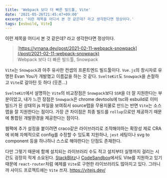 ```yaml
---
title: 'Webpack 보다 더 빠른 빌드툴, Vite'
date: '2021-05-26T21:45:47+09:00'
excerpt: '이런 제목을 어디서 본 것 같은데? 라고 생각한다면 정상이다.'
tags: [esbuild, Vite]
---
```


이런 제목을 어디서 본 것 같은데?
라고 생각한다면 정상이다.

> [https://yrnana.dev/post/2021-02-11-webpack-snowpack](/post/2021-02-11-webpack-snowpack)  
> Webpack 보다 더 빠른 빌드툴, Snowpack

`Vite`는 `Snowpack`과 아주 유사한 컨셉의 프론트엔드 빌드툴이다.
`Vue.js`의 창시자로 유명한 Evan You가 개발했고 이름값을 하는 것 같다. `SvelteKit`도 `Snowpack`을 손절하고 `Vite`로 갈아탄 듯 하다 (웃픈...)

`SvelteKit`에서 설명하는 `Vite`의 비교장점은 `Snowpack`보다 `SSR`을 더 잘 지원한다는 부분이었고, 내가 느낀 장점은 `Snowpack`은 chrome devtools에 tsc와 esbuild로 이미 빌드가 된 상태의 js 파일을 보여줘서 source탭을 무용지물로 만드는 반면 `Vite`는 소스맵을 잘 지원한다는 점이다. 가장 큰 차이점은 최종 빌드를 `rollup`으로만 제공하기 때문에 통합된 개발환경을 제공한다는 점이다.

웹팩에 추가 설정을 붙이려면 craco같은 라이브러리로 조작해야하는 확장성 제로 CRA에 비해 자체적으로 config를 수정할 수 있도록 지원하나, `jest` 세팅이나 svg to component 등을 하나하나 스스로 해야한다는 단점도 존재한다.

다만 그렇기 때문에 함께 설치되는 라이브러리 수도 적고 설치부터 실행까지 걸리는 시간도 굉장히 적게 소요된다. [StackBlitz](https://stackblitz.com/)나 [CodeSandbox](https://codesandbox.io/)에서도 Vite를 지원하고 있기 때문에 `react-router`처럼 예제를 `Vite`로 구현한 라이브러리도 많아지고 있다.
그러니까 사이드 프로젝트에는 `Vite` 쓰자.
https://vitejs.dev/
